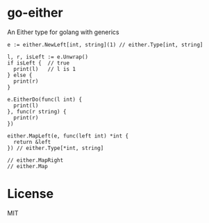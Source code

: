 # go-either

An Either type for golang with generics

```golang
e := either.NewLeft[int, string](1) // either.Type[int, string]

l, r, isLeft := e.Unwrap()
if isLeft {  // true
  print(l)   // l is 1
} else {
  print(r)
}

e.EitherDo(func(l int) {
  print(l)
}, func(r string) {
  print(r)
})

either.MapLeft(e, func(left int) *int {
  return &left
}) // either.Type[*int, string]

// either.MapRight
// either.Map
```

# License

MIT